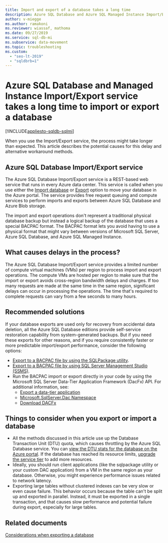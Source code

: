 ```yaml
---
title: Import and export of a database takes a long time
description: Azure SQL Database and Azure SQL Managed Instance Import/Export service takes a long time to import or export a database
author: v-miegge
ms.author: ramakoni
ms.reviewer: wiassaf, mathoma
ms.date: 09/27/2019
ms.service: sql-db-mi
ms.subservice: data-movement
ms.topic: troubleshooting
ms.custom:
  - "seo-lt-2019"
  - "sqldbrb=1"
---
```


# Azure SQL Database and Managed Instance Import/Export service takes a long time to import or export a database

[!INCLUDE[appliesto-sqldb-sqlmi](../includes/appliesto-sqldb-sqlmi.md)]

When you use the Import/Export service, the process might take longer than expected. This article describes the potential causes for this delay and alternative workaround methods.

## Azure SQL Database Import/Export service

The Azure SQL Database Import/Export service is a REST-based web service that runs in every Azure data center. This service is called when you use either the [Import database](database-import.md#using-azure-portal) or [Export](./database-import.md#using-azure-portal) option to move your database in the Azure portal. The service provides free request queuing and compute services to perform imports and exports between Azure SQL Database and Azure Blob storage.

The import and export operations don't represent a traditional physical database backup but instead a logical backup of the database that uses a special BACPAC format. The BACPAC format lets you avoid having to use a physical format that might vary between versions of Microsoft SQL Server, Azure SQL Database, and Azure SQL Managed Instance.

## What causes delays in the process?

The Azure SQL Database Import/Export service provides a limited number of compute virtual machines (VMs) per region to process import and export operations. The compute VMs are hosted per region to make sure that the import or export avoids cross-region bandwidth delays and charges. If too many requests are made at the same time in the same region, significant delays can occur in processing the operations. The time that's required to complete requests can vary from a few seconds to many hours.


## Recommended solutions

If your database exports are used only for recovery from accidental data deletion, all the Azure SQL Database editions provide self-service restoration capability from system-generated backups. But if you need these exports for other reasons, and if you require consistently faster or more predictable import/export performance, consider the following options:

* [Export to a BACPAC file by using the SQLPackage utility](./database-export.md#sqlpackage-utility).
* [Export to a BACPAC file by using SQL Server Management Studio (SSMS)](./database-export.md#sql-server-management-studio-ssms).
* Run the BACPAC import or export directly in your code by using the Microsoft SQL Server Data-Tier Application Framework (DacFx) API. For additional information, see:
  * [Export a data-tier application](/sql/relational-databases/data-tier-applications/export-a-data-tier-application)
  * [Microsoft.SqlServer.Dac Namespace](/dotnet/api/microsoft.sqlserver.dac)
  * [Download DACFx](https://www.microsoft.com/download/details.aspx?id=55713)

## Things to consider when you export or import a database

* All the methods discussed in this article use up the Database Transaction Unit (DTU) quota, which causes throttling by the Azure SQL Database service. You can [view the DTU stats for the database on the Azure portal](./monitor-tune-overview.md#azure-sql-database-and-azure-sql-managed-instance-resource-monitoring). If the database has reached its resource limits, [upgrade the service tier](./scale-resources.md) to add more resources.
* Ideally, you should run client applications (like the sqlpackage utility or your custom DAC application) from a VM in the same region as your database. Otherwise, you might experience performance issues related to network latency.
* Exporting large tables without clustered indexes can be very slow or even cause failure. This behavior occurs because the table can't be split up and exported in parallel. Instead, it must be exported in a single transaction, and that causes slow performance and potential failure during export, especially for large tables.


## Related documents

[Considerations when exporting a database](./database-export.md#considerations)
